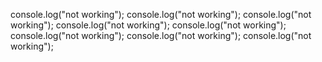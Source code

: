 console.log("not working");
console.log("not working");
console.log("not working");
console.log("not working");
console.log("not working");
console.log("not working");
console.log("not working");
console.log("not working");
